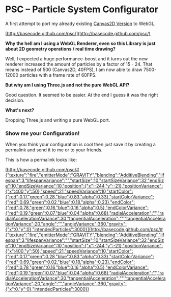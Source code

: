 # PSC – Particle System Configurator

A first attempt to port my already existing [Canvas2D Version](http://demojs.org/2011/releases/Freestyle/online/basecode_-_Particles.js/) to WebGL.

[http://basecode.github.com/psc/](http://basecode.github.com/psc/)

**Why the hell am I using a WebGL Renderer, even so this Library is just about 2D geometry operations / real time drawing?**

Well, I expected a huge performance-boost and it turns out the new renderer increased the amount of particles by a factor of 15 - 24. That means instead of 500 (Canvas2D, 40FPS), I am now able to draw 7500-12000 particles with a frame rate of 60FPS.  

**But why am I using Three.js and not the pure WebGL API?**

Good question. It seemed to be easier. At the end I guess it was the right decision.

**What's next?**

Dropping Three.js and writing a pure WebGL port.


### Show me your Configuration!

When you think your configuration is cool then just save it by creating a permalink and send it to me or to your friends.

This is how a permalink looks like:

[http://basecode.github.com/psc/#{"texture":"fire","emitterMode":"GRAVITY","blending":"AdditiveBlending","lifespan":3,"lifespanVariance":"","startSize":10,"startSizeVariance":32,"endSize":10,"endSizeVariance":10,"position":{"x":-244,"y":-21},"positionVariance":{"x":400,"y":50},"speed":21,"speedVariance":10,"startColor":{"red":0.17,"green":0.28,"blue":0.83,"alpha":0.33},"startColorVariance":{"red":0.69,"green":0.02,"blue":0.18,"alpha":0.23},"endColor":{"red":0.78,"green":0.16,"blue":0.16,"alpha":0.5},"endColorVariance":{"red":0.19,"green":0.07,"blue":0.04,"alpha":0.68},"radialAcceleration":"","radialAccelerationVariance":30,"tangentialAcceleration":"","tangentialAccelerationVariance":20,"angle":"","angleVariance":360,"gravity":{"x":0,"y":0},"intendedParticles":3000}](http://basecode.github.com/psc/#{"texture":"fire","emitterMode":"GRAVITY","blending":"AdditiveBlending","lifespan":3,"lifespanVariance":"","startSize":10,"startSizeVariance":32,"endSize":10,"endSizeVariance":10,"position":{"x":-244,"y":-21},"positionVariance":{"x":400,"y":50},"speed":21,"speedVariance":10,"startColor":{"red":0.17,"green":0.28,"blue":0.83,"alpha":0.33},"startColorVariance":{"red":0.69,"green":0.02,"blue":0.18,"alpha":0.23},"endColor":{"red":0.78,"green":0.16,"blue":0.16,"alpha":0.5},"endColorVariance":{"red":0.19,"green":0.07,"blue":0.04,"alpha":0.68},"radialAcceleration":"","radialAccelerationVariance":30,"tangentialAcceleration":"","tangentialAccelerationVariance":20,"angle":"","angleVariance":360,"gravity":{"x":0,"y":0},"intendedParticles":3000})
